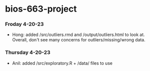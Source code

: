 # bios-663-project

### Froday 4-20-23
  - Hong: added /src/outliers.rmd and /output/outliers.html to look at. Overall, don't see many concerns for outliers/missing/wrong data. 

### Thursday 4-20-23 
  - Anil: added /src/exploratory.R + /data/ files to use
